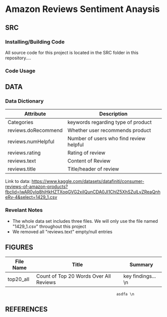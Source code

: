 # Amazon Reviews Sentiment Anaysis

## SRC

### Installing/Building Code
All source code for this project is located in the SRC folder in this repository....

### Code Usage

## DATA

### Data Dictionary
Attribute  | Description
------------- | -------------
Categories  | keywords regarding type of product
reviews.doRecommend  | Whether user recommends product
reviews.numHelpful  |  Number of users who find review helpful
reviews.rating  | Rating of review
reviews.text  | Content of Review
reviews.title  | Title/header of review

Link to data: https://www.kaggle.com/datasets/datafiniti/consumer-reviews-of-amazon-products?fbclid=IwAR0yIq8hjHkHZTXoqGVG2xiIQunCDA0JI1ChlZ5XhSZulLyZReaQnheRv-4&select=1429_1.csv

### Revelant Notes
- The whole data set includes three files. We will only use the file named "1429_1.csv" throughout this project
- We removed all "reviews.text" empty/null entries

## FIGURES
File Name  | Title  | Summary
------------- | ------------- | -------------
top20_all  | Count of Top 20 Words Over All Reviews | key findings... \n
                                                      asdfa \n



## REFERENCES

